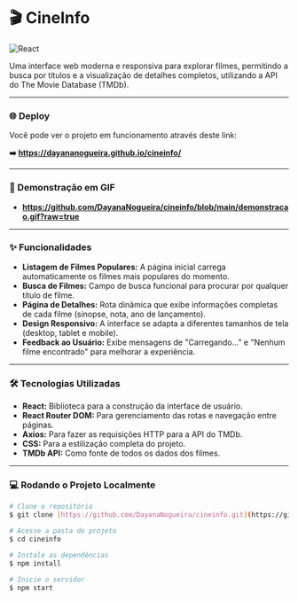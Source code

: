 # 🎬 CineInfo

![React](https://img.shields.io/badge/React-20232A?style=for-the-badge&logo=react&logoColor=61DAFB)

Uma interface web moderna e responsiva para explorar filmes, permitindo a busca por títulos e a visualização de detalhes completos, utilizando a API do The Movie Database (TMDb).

---

### 🌐 Deploy

Você pode ver o projeto em funcionamento através deste link:

**➡️ https://dayananogueira.github.io/cineinfo/**

---

### 🎥 Demonstração em GIF

* **https://github.com/DayanaNogueira/cineinfo/blob/main/demonstracao.gif?raw=true**


---

### ✨ Funcionalidades

* **Listagem de Filmes Populares:** A página inicial carrega automaticamente os filmes mais populares do momento.
* **Busca de Filmes:** Campo de busca funcional para procurar por qualquer título de filme.
* **Página de Detalhes:** Rota dinâmica que exibe informações completas de cada filme (sinopse, nota, ano de lançamento).
* **Design Responsivo:** A interface se adapta a diferentes tamanhos de tela (desktop, tablet e mobile).
* **Feedback ao Usuário:** Exibe mensagens de "Carregando..." e "Nenhum filme encontrado" para melhorar a experiência.

---

### 🛠️ Tecnologias Utilizadas

* **React:** Biblioteca para a construção da interface de usuário.
* **React Router DOM:** Para gerenciamento das rotas e navegação entre páginas.
* **Axios:** Para fazer as requisições HTTP para a API do TMDb.
* **CSS:** Para a estilização completa do projeto.
* **TMDb API:** Como fonte de todos os dados dos filmes.

---

### 💻 Rodando o Projeto Localmente
```bash
# Clone o repositório
$ git clone [https://github.com/DayanaNogueira/cineinfo.git](https://github.com/DayanaNogueira/cineinfo.git)

# Acesse a pasta do projeto
$ cd cineinfo

# Instale as dependências
$ npm install

# Inicie o servidor
$ npm start
